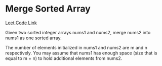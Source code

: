 <h1>Merge Sorted Array</h1>

<a href="https://leetcode.com/problems/merge-sorted-array/">Leet Code Link</a>

Given two sorted integer arrays nums1 and nums2, merge nums2 into nums1 as one sorted array.

The number of elements initialized in nums1 and nums2 are m and n respectively. You may assume that nums1 has enough space (size that is equal to m + n) to hold additional elements from nums2.






